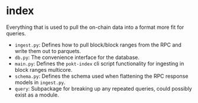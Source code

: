 # index

Everything that is used to pull the on-chain data into a format more fit for queries.

- `ingest.py`: Defines how to pull block/block ranges from the RPC and write them out to parquets.
- `db.py`: The convenience interface for the database.
- `main.py`: Defines the `pokt-index` cli script functionality for ingesting in block ranges multicore.
- `schema.py`: Defines the schema used when flattening the RPC response models in `ingest.py`.
- `query`: Subpackage for breaking up any repeated queries, could possibly exist as a module.
